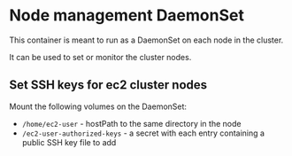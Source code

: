 # Node management DaemonSet

This container is meant to run as a DaemonSet on each node in the cluster.

It can be used to set or monitor the cluster nodes.

## Set SSH keys for ec2 cluster nodes

Mount the following volumes on the DaemonSet:

* `/home/ec2-user` - hostPath to the same directory in the node
* `/ec2-user-authorized-keys` - a secret with each entry containing a public SSH key file to add
 